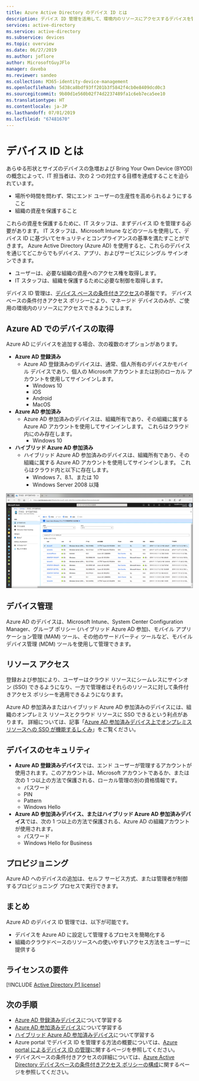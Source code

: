 ```yaml
---
title: Azure Active Directory のデバイス ID とは
description: デバイス ID 管理を活用して、環境内のリソースにアクセスするデバイスを管理する方法について説明します。
services: active-directory
ms.service: active-directory
ms.subservice: devices
ms.topic: overview
ms.date: 06/27/2019
ms.author: joflore
author: MicrosoftGuyJFlo
manager: daveba
ms.reviewer: sandeo
ms.collection: M365-identity-device-management
ms.openlocfilehash: 5d38ca8bdf93ff201b3f5842f4cb0e8409dcd0c3
ms.sourcegitcommit: 9b80d1e560b02f74d2237489fa1c6eb7eca5ee10
ms.translationtype: HT
ms.contentlocale: ja-JP
ms.lasthandoff: 07/01/2019
ms.locfileid: "67481670"
---
```

# <a name="what-is-a-device-identity"></a>デバイス ID とは

あらゆる形状とサイズのデバイスの急増および Bring Your Own Device (BYOD) の概念によって、IT 担当者は、次の 2 つの対立する目標を達成することを迫られています。

- 場所や時間を問わず、常にエンド ユーザーの生産性を高められるようにすること
- 組織の資産を保護すること

これらの資産を保護するために、IT スタッフは、まずデバイス ID を管理する必要があります。 IT スタッフは、Microsoft Intune などのツールを使用して、デバイス ID に基づいてセキュリティとコンプライアンスの基準を満たすことができます。 Azure Active Directory (Azure AD) を使用すると、これらのデバイスを通じてどこからでもデバイス、アプリ、およびサービスにシングル サインオンできます。

- ユーザーは、必要な組織の資産へのアクセス権を取得します。 
- IT スタッフは、組織を保護するために必要な制御を取得します。

デバイス ID 管理は、[デバイス ベースの条件付きアクセス](../conditional-access/require-managed-devices.md)の基盤です。 デバイス ベースの条件付きアクセス ポリシーにより、マネージド デバイスのみが、ご使用の環境内のリソースにアクセスできるようにします。

## <a name="getting-devices-in-azure-ad"></a>Azure AD でのデバイスの取得

Azure AD にデバイスを追加する場合、次の複数のオプションがあります。

- **Azure AD 登録済み**
   - Azure AD 登録済みのデバイスは、通常、個人所有のデバイスかモバイル デバイスであり、個人の Microsoft アカウントまたは別のローカル アカウントを使用してサインインします。
      - Windows 10
      - iOS
      - Android
      - MacOS
- **Azure AD 参加済み**
   - Azure AD 参加済みのデバイスは、組織所有であり、その組織に属する Azure AD アカウントを使用してサインインします。 これらはクラウド内にのみ存在します。
      - Windows 10 
- **ハイブリッド Azure AD 参加済み**
   - ハイブリッド Azure AD 参加済みのデバイスは、組織所有であり、その組織に属する Azure AD アカウントを使用してサインインします。 これらはクラウド内と以下に存在します。 
      - Windows 7、8.1、または 10
      - Windows Server 2008 以降

![[Azure AD デバイス] ブレードに表示されるデバイス](./media/overview/azure-ad-devices-all-devices-overview.png)

## <a name="device-management"></a>デバイス管理

Azure AD のデバイスは、Microsoft Intune、System Center Configuration Manager、グループ ポリシー (ハイブリッド Azure AD 参加)、モバイル アプリケーション管理 (MAM) ツール、その他のサードパーティ ツールなど、モバイル デバイス管理 (MDM) ツールを使用して管理できます。

## <a name="resource-access"></a>リソース アクセス

登録および参加により、ユーザーはクラウド リソースにシームレスにサインオン (SSO) できるようになり、一方で管理者はそれらのリソースに対して条件付きアクセス ポリシーを適用できるようになります。 

Azure AD 参加済みまたはハイブリッド Azure AD 参加済みのデバイスには、組織のオンプレミス リソースとクラウド リソースに SSO できるという利点があります。 詳細については、記事「[Azure AD 参加済みデバイス上でオンプレミス リソースへの SSO が機能するしくみ](azuread-join-sso.md)」をご覧ください。

## <a name="device-security"></a>デバイスのセキュリティ

- **Azure AD 登録済みデバイス**では、エンド ユーザーが管理するアカウントが使用されます。このアカウントは、Microsoft アカウントであるか、または次の 1 つ以上の方法で保護される、ローカル管理の別の資格情報です。
   - パスワード
   - PIN
   - Pattern
   - Windows Hello
- **Azure AD 参加済みデバイス、またはハイブリッド Azure AD 参加済みデバイス**では、次の 1 つ以上の方法で保護される、Azure AD の組織アカウントが使用されます。
   - パスワード
   - Windows Hello for Business

## <a name="provisioning"></a>プロビジョニング

Azure AD へのデバイスの追加は、セルフ サービス方式、または管理者が制御するプロビジョニング プロセスで実行できます。

## <a name="summary"></a>まとめ

Azure AD のデバイス ID 管理では、以下が可能です。

- デバイスを Azure AD に設定して管理するプロセスを簡略化する
- 組織のクラウドベースのリソースへの使いやすいアクセス方法をユーザーに提供する

## <a name="license-requirements"></a>ライセンスの要件

[!INCLUDE [Active Directory P1 license](../../../includes/active-directory-p1-license.md)]

## <a name="next-steps"></a>次の手順

- [Azure AD 登録済みデバイス](concept-azure-ad-register.md)について学習する
- [Azure AD 参加済みデバイス](concept-azure-ad-join.md)について学習する
- [ハイブリッド Azure AD 参加済みデバイス](concept-azure-ad-join-hybrid.md)について学習する
- Azure portal でデバイス ID を管理する方法の概要については、[Azure portal によるデバイス ID の管理](device-management-azure-portal.md)に関するページを参照してください。
- デバイスベースの条件付きアクセスの詳細については、[Azure Active Directory デバイスベースの条件付きアクセス ポリシーの構成](../conditional-access/require-managed-devices.md)に関するページを参照してください。
